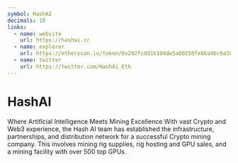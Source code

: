```yaml
---
symbol: HashAI
decimals: 18
links:
  - name: website
    url: https://hashai.cc
  - name: explorer
    url: https://etherscan.io/token/0x292fcdd1b104de5a00250febba9bc6a5092a0076
  - name: twitter
    url: https://twitter.com/HashAi_Eth
---
```


# HashAI

Where Artificial Intelligence Meets Mining Excellence With vast Crypto and Web3 experience, the Hash AI team has established the infrastructure, partnerships, and distribution network for a successful Crypto mining company. This involves mining rig supplies, rig hosting and GPU sales, and a mining facility with over 500 top GPUs.

